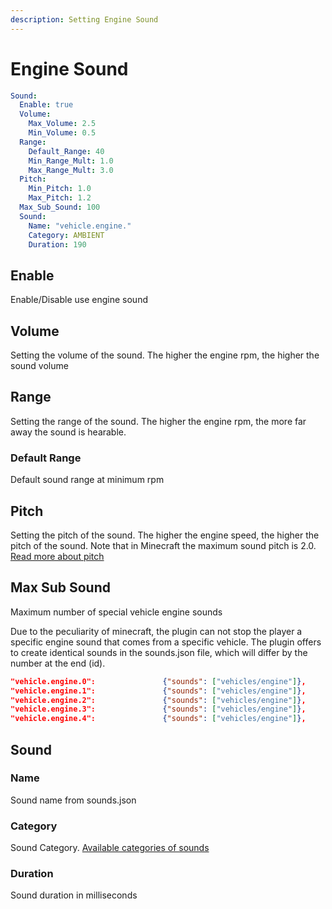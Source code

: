 ```yaml
---
description: Setting Engine Sound
---
```


# Engine Sound

```yaml
Sound:
  Enable: true
  Volume:
    Max_Volume: 2.5
    Min_Volume: 0.5
  Range:
    Default_Range: 40
    Min_Range_Mult: 1.0
    Max_Range_Mult: 3.0
  Pitch:
    Min_Pitch: 1.0
    Max_Pitch: 1.2
  Max_Sub_Sound: 100
  Sound:
    Name: "vehicle.engine."
    Category: AMBIENT
    Duration: 190
```

## Enable

Enable/Disable use engine sound

## Volume

Setting the volume of the sound. The higher the engine rpm, the higher the sound volume

## Range

Setting the range of the sound. The higher the engine rpm, the more far away the sound is hearable.

### &#x20;   Default Range

&#x20;    Default sound range at minimum rpm

## Pitch

Setting the pitch of the sound. The higher the engine speed, the higher the pitch of the sound. Note that in Minecraft the maximum sound pitch is 2.0. [Read more about pitch](https://minecraft.wiki/w/Commands/playsound)

## Max Sub Sound

Maximum number of special vehicle engine sounds

Due to the peculiarity of minecraft, the plugin can not stop the player a specific engine sound that comes from a specific vehicle. The plugin offers to create identical sounds in the sounds.json file, which will differ by the number at the end (id).

```json
"vehicle.engine.0":               {"sounds": ["vehicles/engine"]},
"vehicle.engine.1":               {"sounds": ["vehicles/engine"]},
"vehicle.engine.2":               {"sounds": ["vehicles/engine"]},
"vehicle.engine.3":               {"sounds": ["vehicles/engine"]},
"vehicle.engine.4":               {"sounds": ["vehicles/engine"]},
```

## Sound

### &#x20;   Name

&#x20;    Sound name from sounds.json

### &#x20;   Category

&#x20;    Sound Category. [Available categories of sounds](https://hub.spigotmc.org/javadocs/spigot/org/bukkit/SoundCategory.html)

### &#x20;   Duration

&#x20;    Sound duration in milliseconds
